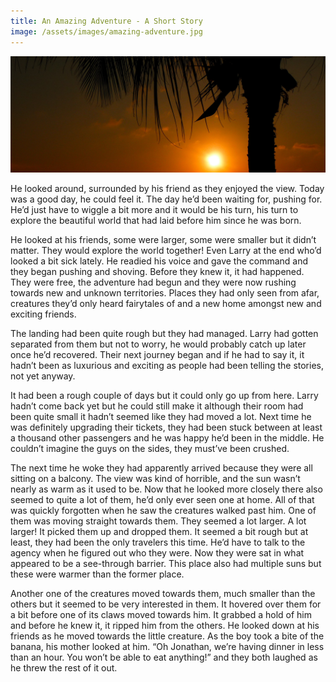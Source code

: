 ```yaml
---
title: An Amazing Adventure - A Short Story
image: /assets/images/amazing-adventure.jpg
---
```


![An amazing adventure](/assets/images/amazing-adventure.jpeg)

He looked around, surrounded by his friend as they enjoyed the view. Today was a good day, he could feel it. The day he’d been waiting for, pushing for. He’d just have to wiggle a bit more and it would be his turn, his turn to explore the beautiful world that had laid before him since he was born.


He looked at his friends, some were larger, some were smaller but it didn’t matter. They would explore the world together! Even Larry at the end who’d looked a bit sick lately. He readied his voice and gave the command and they began pushing and shoving.
Before they knew it, it had happened. They were free, the adventure had begun and they were now rushing towards new and unknown territories. Places they had only seen from afar, creatures they’d only heard fairytales of and a new home amongst new and exciting friends.


The landing had been quite rough but they had managed. Larry had gotten separated from them but not to worry, he would probably catch up later once he’d recovered. Their next journey began and if he had to say it, it hadn’t been as luxurious and exciting as people had been telling the stories, not yet anyway.


It had been a rough couple of days but it could only go up from here. Larry hadn’t come back yet but he could still make it although their room had been quite small it hadn’t seemed like they had moved a lot. Next time he was definitely upgrading their tickets, they had been stuck between at least a thousand other passengers and he was happy he’d been in the middle. He couldn’t imagine the guys on the sides, they must’ve been crushed.


The next time he woke they had apparently arrived because they were all sitting on a balcony. The view was kind of horrible, and the sun wasn’t nearly as warm as it used to be. Now that he looked more closely there also seemed to quite a lot of them, he’d only ever seen one at home. All of that was quickly forgotten when he saw the creatures walked past him. One of them was moving straight towards them. They seemed a lot larger. A lot larger! It picked them up and dropped them.
It seemed a bit rough but at least, they had been the only travelers this time. He’d have to talk to the agency when he figured out who they were. Now they were sat in what appeared to be a see-through barrier. This place also had multiple suns but these were warmer than the former place.


Another one of the creatures moved towards them, much smaller than the others but it seemed to be very interested in them. It hovered over them for a bit before one of its claws moved towards him. It grabbed a hold of him and before he knew it, it ripped him from the others. He looked down at his friends as he moved towards the little creature.
As the boy took a bite of the banana, his mother looked at him.
“Oh Jonathan, we’re having dinner in less than an hour. You won’t be able to eat anything!” and they both laughed as he threw the rest of it out.
